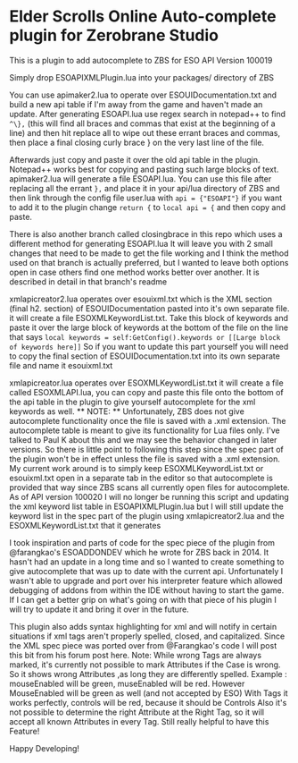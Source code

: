 # Elder Scrolls Online Auto-complete plugin for Zerobrane Studio

This is a plugin to add autocomplete to ZBS for ESO API Version 100019

Simply drop ESOAPIXMLPlugin.lua into your packages/ directory of ZBS

You can use apimaker2.lua to operate over ESOUIDocumentation.txt and build a new api table if I'm away from the game and haven't made an update. After generating ESOAPI.lua use regex search in notepad++ to find ` ^\}, ` (this will find all braces and commas that exist at the beginning of a line) and then hit replace all to wipe out these errant braces and commas, then place a final closing curly brace } on the very last line of the file.

Afterwards just copy and paste it over the old api table in the plugin. Notepad++ works best for copying and pasting such large blocks of text. apimaker2.lua will generate a file ESOAPI.lua. You can use this file after replacing all the errant ` }, ` and place it in your api/lua directory of ZBS and then link through the config file user.lua with ` api = {"ESOAPI"} ` if you want to add it to the plugin change ` return { ` to ` local api = { ` and then copy and paste.

There is also another branch called closingbrace in this repo which uses a different method for generating ESOAPI.lua It will leave you with 2 small changes that need to be made to get the file working and I think the method used on that branch is actually preferred, but I wanted to leave both options open in case others find one method works better over another. It is described in detail in that branch's readme

xmlapicreator2.lua operates over esouixml.txt which is the XML section (final h2. section) of ESOUIDocumentation pasted into it's own separate file. it will create a file ESOXMLKeywordList.txt. Take this block of keywords and paste it over the large block of keywords at the bottom of the file on the line that says ` local keywords = self:GetConfig().keywords or [[Large block of keywords here]] ` So if you want to update this part yourself you will need to copy the final section of ESOUIDocumentation.txt into its own separate file and name it esouixml.txt

xmlapicreator.lua operates over ESOXMLKeywordList.txt it will create a file called ESOXMLAPI.lua, you can copy and paste this file onto the bottom of the api table in the plugin to give yourself autocomplete for the xml keywords as well. ** NOTE: ** Unfortunately, ZBS does not give autocomplete functionality once the file is saved with a .xml extension. The autocomplete table is meant to give its functionality for Lua files only. I've talked to Paul K about this and we may see the behavior changed in later versions. So there is little point to following this step since the spec part of the plugin won't be in effect unless the file is saved with a .xml extension. My current work around is to simply keep ESOXMLKeywordList.txt or esouixml.txt open in a separate tab in the editor so that autocomplete is provided that way since ZBS scans all currently open files for autocomplete. As of API version 100020 I will no longer be running this script and updating the xml keyword list table in ESOAPIXMLPlugin.lua but I will still update the keyword list in the spec part of the plugin using xmlapicreator2.lua and the ESOXMLKeywordList.txt that it generates

I took inspiration and parts of code for the spec piece of the plugin from @farangkao's ESOADDONDEV which he wrote for ZBS back in 2014. It hasn't had an update in a long time and so I wanted to create something to give autocomplete that was up to date with the current api. Unfortunately I wasn't able to upgrade and port over his interpreter feature which allowed debugging of addons from within the IDE without having to start the game. If I can get a better grip on what's going on with that piece of his plugin I will try to update it and bring it over in the future.

This plugin also adds syntax highlighting for xml and will notify in certain situations if xml tags aren't properly spelled, closed, and capitalized. Since the XML spec piece was ported over from @Farangkao's code I will post this bit from his forum post here.
Note: While wrong Tags are always marked, 
it's currently not possible to mark Attributes if the Case is wrong.
So it shows wrong Attributes ,as long they are differently spelled.
Example : mouseEnabled will be green, museEnabled will be red.
However MouseEnabled will be green as well (and not accepted by ESO)
With Tags it works perfectly, controls will be red, because it should be Controls
Also it's not possible to determine the right Attribute at the Right Tag, so it will accept all known Attributes in every Tag.
Still really helpful to have this Feature!

Happy Developing!

